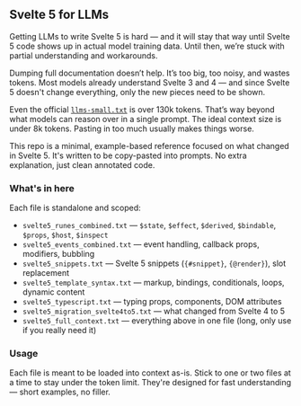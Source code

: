 ## Svelte 5 for LLMs

Getting LLMs to write Svelte 5 is hard — and it will stay that way until Svelte 5 code shows up in actual model training data. Until then, we’re stuck with partial understanding and workarounds.

Dumping full documentation doesn’t help. It’s too big, too noisy, and wastes tokens. Most models already understand Svelte 3 and 4 — and since Svelte 5 doesn't change everything, only the new pieces need to be shown.

Even the official [`llms-small.txt`](https://svelte.dev/llms-small.txt) is over 130k tokens. That’s way beyond what models can reason over in a single prompt. The ideal context size is under 8k tokens. Pasting in too much usually makes things worse.

This repo is a minimal, example-based reference focused on what changed in Svelte 5. It's written to be copy-pasted into prompts. No extra explanation, just clean annotated code.

### What's in here

Each file is standalone and scoped:

- `svelte5_runes_combined.txt` — `$state`, `$effect`, `$derived`, `$bindable`, `$props`, `$host`, `$inspect`
- `svelte5_events_combined.txt` — event handling, callback props, modifiers, bubbling
- `svelte5_snippets.txt` — Svelte 5 snippets (`{#snippet}`, `{@render}`), slot replacement
- `svelte5_template_syntax.txt` — markup, bindings, conditionals, loops, dynamic content
- `svelte5_typescript.txt` — typing props, components, DOM attributes
- `svelte5_migration_svelte4to5.txt` — what changed from Svelte 4 to 5
- `svelte5_full_context.txt` — everything above in one file (long, only use if you really need it)

### Usage

Each file is meant to be loaded into context as-is. Stick to one or two files at a time to stay under the token limit. They're designed for fast understanding — short examples, no filler.
